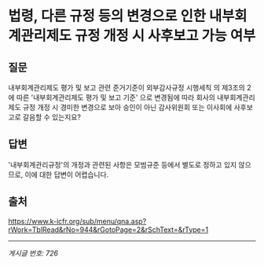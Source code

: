 # 법령, 다른 규정 등의 변경으로 인한 내부회계관리제도 규정 개정 시 사후보고 가능 여부

## 질문
내부회계관리제도 평가 및 보고 관련 준거기준이 외부감사규정 시행세칙 의 제3조의 2 에 따른 '내부회계관리제도 평가 및 보고 기준' 으로 변경됨에 따라 회사의 내부회계관리제도 규정 개정 시 경미한 변경으로 보아 승인이 아닌 감사위원회 또는 이사회에 사후보고로 갈음할 수 있는지요?

## 답변
'내부회계관리규정'의 개정과 관련된 사항은 모범규준 등에서 별도로 정하고 있지 않으므로, 이에 대한 답변이 어렵습니다.

## 출처
https://www.k-icfr.org/sub/menu/qna.asp?rWork=TblRead&rNo=944&rGotoPage=2&rSchText=&rType=1

---
*게시글 번호: 726*
